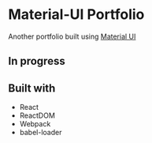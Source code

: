 # Material-UI Portfolio

Another portfolio built using [Material UI](http://www.material-ui.com/#/)

## In progress

## Built with
* React
* ReactDOM
* Webpack
* babel-loader